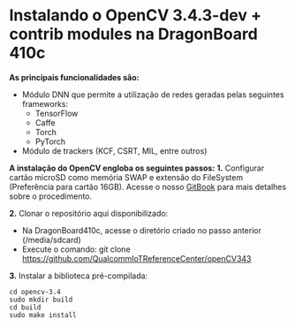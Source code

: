 # Instalando o OpenCV 3.4.3-dev + contrib modules na DragonBoard 410c

**As principais funcionalidades são:**

- Módulo DNN que permite a utilização de redes geradas pelas seguintes frameworks: 
  - TensorFlow
  - Caffe
  - Torch
  - PyTorch
- Módulo de trackers (KCF, CSRT, MIL, entre outros)

**A instalação do OpenCV engloba os seguintes passos:**
**1.** Configurar cartão microSD como memória SWAP e extensão do FileSystem (Preferência para cartão 16GB). Acesse o nosso [GitBook](https://facens.gitbook.io/qualcomm-iot-reference-center/configuracao-do-cartao-microsd-extensor-file-system-swap) para mais detalhes sobre o procedimento.

**2.** Clonar o repositório aqui disponibilizado:
  - Na DragonBoard410c, acesse o diretório criado no passo anterior (/media/sdcard)
  - Execute o comando: git clone https://github.com/QualcommIoTReferenceCenter/openCV343
  
**3.** Instalar a biblioteca pré-compilada:
```
cd opencv-3.4
sudo mkdir build
cd build
sudo make install
```
